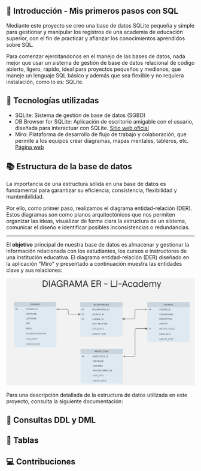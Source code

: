 ## :rocket: Introducción - Mis primeros pasos con SQL

Mediante este proyecto se creo una base de datos SQLite pequeña y simple para gestionar y manipular los registros de una academia de educación superior, con el fin de practicar y afianzar los conocimientos aprendidos sobre SQL.

Para comenzar ejercitandonos en el manejo de las bases de datos, nada mejor que usar un sistema de gestión de base de datos relacional de código abierto, ligero, rápido, ideal para proyectos pequeños y medianos, que maneje un lenguaje SQL básico y además que sea flexible y no requiera instalación, como lo es: SQLite.

## :wrench: Tecnologías utilizadas

- SQLite: Sistema de gestión de base de datos (SGBD)
- DB Browser for SQLite: Aplicación de escritorio amigable con el usuario, diseñada para interactuar con SQLite. 
  [Sitio web oficial](https://sqlitebrowser.org/)
- Miro: Plataforma de desarrollo de flujo de trabajo y colaboración, que permite a los equipos crear diagramas, mapas mentales, tableros, etc. [Página web](https://miro.com/es/signup/)

## :books: Estructura de la base de datos

La importancia de una estructura sólida en una base de datos es fundamental para garantizar su eficiencia, consistencia, flexibilidad y mantenibilidad. 

Por ello, como primer paso, realizamos el diagrama entidad-relación (DER). Estos diagramas son como planos arquitectónicos que nos permiten organizar las ideas, visualizar de forma clara la estructura de un sistema, comunicar el diseño e identificar posibles inconsistencias o redundancias.

---
El **objetivo** principal de nuestra base de datos es almacenar y gestionar la información relacionada con los estudiantes, los cursos e instructores de una institución educativa. El diagrama entidad-relación (DER) diseñado en la aplicación "Miro" y presentado a continuación muestra las entidades clave y sus relaciones:

![DER](Data-Structure/DiagramaER.jpg)

Para una descripción detallada de la estructura de datos utilizada en este proyecto, consulta la siguiente documentación: 

## :mag_right: Consultas DDL y DML
## :bookmark_tabs: Tablas
## :computer: Contribuciones